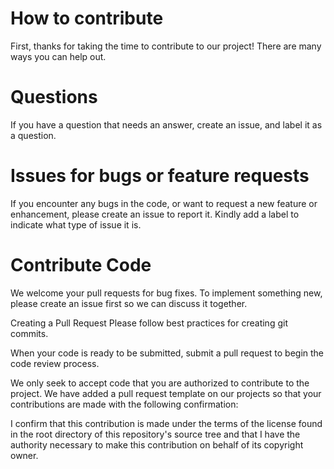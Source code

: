 How to contribute
=================
First, thanks for taking the time to contribute to our project! There are many ways you can help out.

Questions
=========
If you have a question that needs an answer, create an issue, and label it as a question.

Issues for bugs or feature requests
===================================
If you encounter any bugs in the code, or want to request a new feature or enhancement, please create an issue to report it. Kindly add a label to indicate what type of issue it is.

Contribute Code
===============
We welcome your pull requests for bug fixes. To implement something new, please create an issue first so we can discuss it together.

Creating a Pull Request Please follow best practices for creating git commits.

When your code is ready to be submitted, submit a pull request to begin the code review process.

We only seek to accept code that you are authorized to contribute to the project. We have added a pull request template on our projects so that your contributions are made with the following confirmation:

I confirm that this contribution is made under the terms of the license found in the root directory of this repository's source tree and that I have the authority necessary to make this contribution on behalf of its copyright owner.


